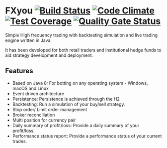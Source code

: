 # FXyou   [![Build Status](https://travis-ci.org/apssouza22/trading-system.svg?branch=master)](https://travis-ci.org/apssouza22/trading-system) [![Code Climate](https://codeclimate.com/github/apssouza22/trading-system.png)](https://codeclimate.com/github/apssouza22/trading-system) [![Test Coverage](https://api.codeclimate.com/v1/badges/d999a5f1311bd806b345/test_coverage)](https://codeclimate.com/github/apssouza22/trading-system/test_coverage) [![Quality Gate Status](https://sonarcloud.io/api/project_badges/measure?project=apssouza22_trading-system&metric=alert_status)](https://sonarcloud.io/dashboard?id=apssouza22_trading-system)
Simple High frequency trading with backtesting simulation and live trading engine written in Java.

It has been developed for both retail traders and institutional hedge funds to aid strategy development and deployment.

## Features
* Based on Java 8: For botting on any operating system - Windows, macOS and Linux
* Event driven architecture
* Persistence: Persistence is achieved through the H2
* Backtesting: Run a simulation of your buy/sell strategy.
* Stop order/ Limit order management
* Broker reconciliation
* Multi position for currency pair
* Daily summary of profit/loss: Provide a daily summary of your profit/loss.
* Performance status report: Provide a performance status of your current trades.
